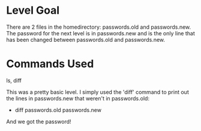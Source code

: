# Level Goal
There are 2 files in the homedirectory: passwords.old and passwords.new. The password for the next level is in passwords.new and is the only line that has been changed between passwords.old and passwords.new.

# Commands Used
ls, diff

This was a pretty basic level. I simply used the 'diff' command to print out the lines in passwords.new that weren't in passwords.old:

* diff passwords.old passwords.new

And we got the password!
